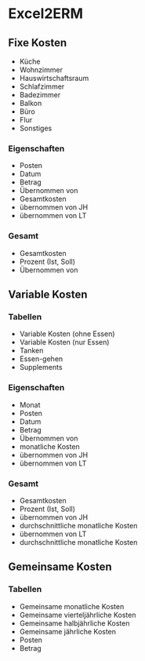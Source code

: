 # Excel2ERM

## Fixe Kosten

* Küche
* Wohnzimmer
* Hauswirtschaftsraum
* Schlafzimmer
* Badezimmer
* Balkon
* Büro
* Flur
* Sonstiges

### Eigenschaften

* Posten
* Datum
* Betrag
* Übernommen von
* Gesamtkosten
* übernommen von JH
* übernommen von LT

### Gesamt

* Gesamtkosten
* Prozent (Ist, Soll)
* Übernommen von

## Variable Kosten

### Tabellen

* Variable Kosten (ohne Essen)
* Variable Kosten (nur Essen)
* Tanken
* Essen-gehen
* Supplements

### Eigenschaften

* Monat
* Posten
* Datum
* Betrag
* Übernommen von
* monatliche Kosten
* übernommen von JH
* übernommen von LT

### Gesamt

* Gesamtkosten
* Prozent (Ist, Soll)
* übernommen von JH
* durchschnittliche monatliche Kosten
* übernommen von LT
* durchschnittliche monatliche Kosten

## Gemeinsame Kosten

### Tabellen

* Gemeinsame monatliche Kosten
* Gemeinsame vierteljährliche Kosten
* Gemeinsame halbjährliche Kosten
* Gemeinsame jährliche Kosten
* Posten
* Betrag


